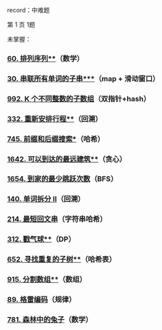record：中难题

第 1 页  1题



未掌握：

### [60. 排列序列**](https://leetcode.cn/problems/permutation-sequence/)（数学）

### [30. 串联所有单词的子串***](https://leetcode.cn/problems/substring-with-concatenation-of-all-words/)（map + 滑动窗口）

### [992. K 个不同整数的子数组](https://leetcode.cn/problems/subarrays-with-k-different-integers/)（双指针+hash）

### [332. 重新安排行程**](https://leetcode.cn/problems/reconstruct-itinerary/)（回溯）

### [745. 前缀和后缀搜索*](https://leetcode.cn/problems/prefix-and-suffix-search/)（哈希）

### [1642. 可以到达的最远建筑**](https://leetcode.cn/problems/furthest-building-you-can-reach/)（贪心）

### [1654. 到家的最少跳跃次数](https://leetcode.cn/problems/minimum-jumps-to-reach-home/)（BFS）

### [140. 单词拆分 II](https://leetcode.cn/problems/word-break-ii/)（回溯）

### [214. 最短回文串](https://leetcode.cn/problems/shortest-palindrome/)（字符串哈希）

### [312. 戳气球**](https://leetcode.cn/problems/burst-balloons/)（DP）

### [652. 寻找重复的子树**](https://leetcode.cn/problems/find-duplicate-subtrees/)（哈希表）

### [915. 分割数组**](https://leetcode.cn/problems/partition-array-into-disjoint-intervals/)（数组）

### [89. 格雷编码](https://leetcode.cn/problems/gray-code/)（规律）

### [781. 森林中的兔子](https://leetcode.cn/problems/rabbits-in-forest/)（数学）
